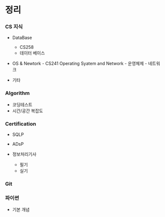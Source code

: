 # 정리

### CS 지식
  - DataBase
    - CS258
    - 데이터 베이스
    
   - OS & Newtork
    - CS241 Operating Syatem and Network
    - 운영체제
    - 네트워크
  
  - 기타

### Algorithm
  - 코딩테스트 
  - 시간/공간 복잡도

### Certification 
- SQLP

- ADsP

- 정보처리기사
  - 필기 
  - 실기
 
### Git 

### 파이썬 
  - 기본 개념
